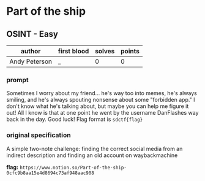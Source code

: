 # Part of the ship
## OSINT - Easy
| author | first blood | solves | points |
| --- | --- | --- | --- |
| Andy Peterson | _ | 0 | 0 |
### prompt
Sometimes I worry about my friend... he's way too into memes, he's always smiling, and he's always spouting nonsense about some "forbidden app."
I don't know what he's talking about, but maybe you can help me figure it out!
All I know is that at one point he went by the username DanFlashes way back in the day. Good luck! Flag format is `sdctf{flag}`

### original specification
A simple two-note challenge: finding the correct social media from an indirect description and finding an old account on waybackmachine  

**flag:** `https://www.notion.so/Part-of-the-ship-0cfc9b8aa15e4d8694c73af948aac908`

